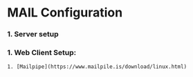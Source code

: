# MAIL Configuration

### 1. Server setup


### 1. Web Client Setup:

    1. [Mailpipe](https://www.mailpile.is/download/linux.html)
